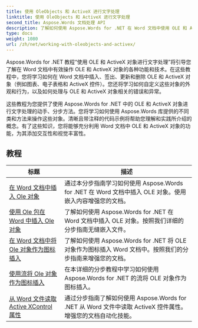 ```yaml
---
title: 使用 OleObjects 和 ActiveX 进行文字处理
linktitle: 使用 OleObjects 和 ActiveX 进行文字处理
second_title: Aspose.Words 文档处理 API
description: 了解如何使用 Aspose.Words for .NET 在 Word 文档中使用 OLE 和 ActiveX 对象。带有代码示例的详细教程。
type: docs
weight: 1080
url: /zh/net/working-with-oleobjects-and-activex/
---
```


Aspose.Words for .NET 教程“使用 OLE 和 ActiveX 对象进行文字处理”将引导您了解在 Word 文档中有效操作 OLE 和 ActiveX 对象的各种功能和技术。在这些教程中，您将学习如何在 Word 文档中插入、签出、更新和删除 OLE 和 ActiveX 对象（例如图表、电子表格和 ActiveX 控件）。您还将学习如何自定义这些对象的外观和行为，以及如何处理与 OLE 和 ActiveX 对象相关的错误和异常。

这些教程为您提供了使用 Aspose.Words for .NET 中的 OLE 和 ActiveX 对象进行文字处理的动手、分步方法。您将学习如何使用 Aspose.Words 库提供的不同类和方法来操作这些对象。清晰且带注释的代码示例将帮助您理解和实践所介绍的概念。有了这些知识，您将能够充分利用 Word 文档中 OLE 和 ActiveX 对象的功能，为其添加交互性和视觉丰富性。

 ## 教程
| 标题 | 描述 |
| --- | --- |
| [在 Word 文档中插入 Ole 对象](./insert-ole-object/) | 通过本分步指南学习如何使用 Aspose.Words for .NET 在 Word 文档中插入 OLE 对象。使用嵌入内容增强您的文档。 |
| [使用 Ole 包在 Word 中插入 Ole 对象](./insert-ole-object-with-ole-package/) | 了解如何使用 Aspose.Words for .NET 在 Word 文档中插入 OLE 对象。按照我们详细的分步指南无缝嵌入文件。 |
| [在 Word 文档中将 Ole 对象作为图标插入](./insert-ole-object-as-icon/) | 了解如何使用 Aspose.Words for .NET 将 OLE 对象作为图标插入 Word 文档中。按照我们的分步指南来增强您的文档。 |
| [使用流将 Ole 对象作为图标插入](./insert-ole-object-as-icon-using-stream/) | 在本详细的分步教程中学习如何使用 Aspose.Words for .NET 的流将 OLE 对象作为图标插入。 |
| [从 Word 文件读取 Active XControl 属性](./read-active-xcontrol-properties/) | 通过分步指南了解如何使用 Aspose.Words for .NET 从 Word 文件中读取 ActiveX 控件属性。增强您的文档自动化技能。 |